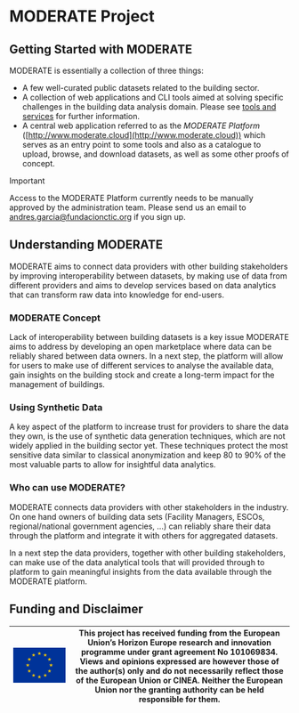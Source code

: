 # MODERATE Project

## Getting Started with MODERATE

MODERATE is essentially a collection of three things:

* A few well-curated public datasets related to the building sector.
* A collection of web applications and CLI tools aimed at solving specific challenges in the building data analysis domain. Please see [tools and services](https://moderate-project.github.io/moderate-docs/tools-and-services/) for further information.
* A central web application referred to as the *MODERATE Platform* ([http://www.moderate.cloud](http://www.moderate.cloud)) which serves as an entry point to some tools and also as a catalogue to upload, browse, and download datasets, as well as some other proofs of concept.

> [!IMPORTANT]
> Access to the MODERATE Platform currently needs to be manually approved by the administration team. Please send us an email to andres.garcia@fundacionctic.org if you sign up.

## Understanding MODERATE

MODERATE aims to connect data providers with other building stakeholders by improving interoperability between datasets, by making use of data from different providers and aims to develop services based on data analytics that can transform raw data into knowledge for end-users.

### MODERATE Concept

Lack of interoperability between building datasets is a key issue MODERATE aims to address by developing an open marketplace where data can be reliably shared between data owners. In a next step, the platform will allow for users to make use of different services to analyse the available data, gain insights on the building stock and create a long-term impact for the management of buildings.

### Using Synthetic Data

A key aspect of the platform to increase trust for providers to share the data they own, is the use of synthetic data generation techniques, which are not widely applied in the building sector yet. These techniques protect the most sensitive data similar to classical anonymization and keep 80 to 90% of the most valuable parts to allow for insightful data analytics.

### Who can use MODERATE?

MODERATE connects data providers with other stakeholders in the industry. On one hand owners of building data sets (Facility Managers, ESCOs, regional/national government agencies, …) can reliably share their data through the platform and integrate it with others for aggregated datasets.

In a next step the data providers, together with other building stakeholders, can make use of the data analytical tools that will provided through to platform to gain meaningful insights from the data available through the MODERATE platform.

## Funding and Disclaimer

| ![EU Flag](https://raw.githubusercontent.com/MODERATE-Project/.github/main/profile/eu-flag.png) | This project has received funding from the European Union’s Horizon Europe research and innovation programme under grant agreement No 101069834. Views and opinions expressed are however those of the author(s) only and do not necessarily reflect those of the European Union or CINEA. Neither the European Union nor the granting authority can be held responsible for them. |
|---|---|
